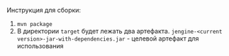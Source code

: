 Инструкция для сборки:
1. `mvn package`
2. В директории `target` будет лежать два артефакта. `jengine-<current version>-jar-with-dependencies.jar` - целевой 
   артефакт для использования